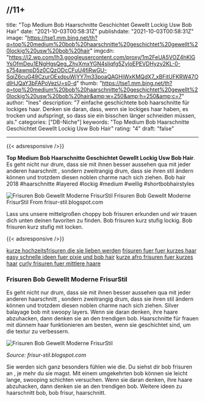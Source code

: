 //11+
---
title: "Top Medium Bob Haarschnitte Geschichtet Gewellt Lockig Usw Bob Hair"
date: "2021-10-03T00:58:31Z"
publishdate: "2021-10-03T00:58:31Z"
image: "https://tse1.mm.bing.net/th?q=top%20medium%20bob%20haarschnitte%20geschichtet%20gewellt%20lockig%20usw%20bob%20hair"
imgcdn: "https://i2.wp.com/lh3.googleusercontent.com/proxy/1m2FeUA5VOZ4hKlGYsOfmDeu1ENgHgsQeg_ZhvXmxYGN4sljqfg5ZyloEPEVDHyzy2KL-0-s754awnpD5z0CQzODcCFuU4fiRwGU-SqiZ6cuG49CzurOExdpuWjYY7m33poaQAGHjWxKMQdX7_xBFitUFKRW47OdIHJQaY3bFAPoVezU=s0-d"
thumb: "https://tse1.mm.bing.net/th?q=top%20medium%20bob%20haarschnitte%20geschichtet%20gewellt%20lockig%20usw%20bob%20hair&amp;w=250&amp;h=250&amp;c=7"
author: "Ines"
description: "7 einfache geschichtete bob haarschnitte für lockiges haar. Denken sie daran, dass, wenn sie lockiges haar haben, es trocken und aufspringt, so dass sie ein bisschen länger schneiden müssen, als."
categories: ["DB-Niche"]
keywords: "Top Medium Bob Haarschnitte Geschichtet Gewellt Lockig Usw Bob Hair"
rating: "4"
draft: "false"

---


{{< adsresponsive />}}

**Top Medium Bob Haarschnitte Geschichtet Gewellt Lockig Usw Bob Hair**. Es geht nicht nur drum, dass sie mit ihnen besser aussehen qua mit jeder anderen haarschnitt , sondern zweitrangig drum, dass sie ihren stil ändern können und trotzdem diesen noblen charme nach sich ziehen. Bob hair 2018 #haarschnitte #layered #lockig #medium #wellig #shortbobhairstyles


![Frisuren Bob Gewellt Moderne FrisurStil](https://tse1.mm.bing.net/th?q=top%20medium%20bob%20haarschnitte%20geschichtet%20gewellt%20lockig%20usw%20bob%20hair "Frisuren Bob Gewellt Moderne FrisurStil")
Frisuren Bob Gewellt Moderne FrisurStil From frisur-stil.blogspot.com

Lass uns unsere mittelgroßen choppy bob frisuren erkunden und wir trauen dich unten deinen favoriten zu finden. Bob frisuren kurz stufig lockig. Bob frisuren kurz stufig mit locken.

{{< adsresponsive />}}

[kurze hochzeitsfrisuren die sie lieben werden](/kurze-hochzeitsfrisuren-die-sie-lieben-werden/) [frisuren fuer fuer kurzes haar easy schnelle ideen fuer pixie und bob hair](/frisuren-fuer-fuer-kurzes-haar-easy-schnelle-ideen-fuer-pixie-und-bob-hair/) [kurze afro frisuren fuer kurzes haar](/kurze-afro-frisuren-fuer-kurzes-haar/) [curly frisuren fuer mittlere haare](/curly-frisuren-fuer-mittlere-haare/) 

### Frisuren Bob Gewellt Moderne FrisurStil
Es geht nicht nur drum, dass sie mit ihnen besser aussehen qua mit jeder anderen haarschnitt , sondern zweitrangig drum, dass sie ihren stil ändern können und trotzdem diesen noblen charme nach sich ziehen. Silver balayage bob mit swoopy layers. Wenn sie daran denken, ihre haare abzuhacken, dann denken sie an den trendigen bob. Haarschnitte für frauen mit dünnem haar funktionieren am besten, wenn sie geschichtet sind, um die textur zu verbessern.


![Frisuren Bob Gewellt Moderne FrisurStil](https://i2.wp.com/lh3.googleusercontent.com/proxy/1m2FeUA5VOZ4hKlGYsOfmDeu1ENgHgsQeg_ZhvXmxYGN4sljqfg5ZyloEPEVDHyzy2KL-0-s754awnpD5z0CQzODcCFuU4fiRwGU-SqiZ6cuG49CzurOExdpuWjYY7m33poaQAGHjWxKMQdX7_xBFitUFKRW47OdIHJQaY3bFAPoVezU=s0-d "Frisuren Bob Gewellt Moderne FrisurStil")

*Source: frisur-stil.blogspot.com*

Sie werden sich ganz besonders fühlen wie die. Du siehst dir bob frisuren an , je mehr du sie magst. Mit einem umgekehrten bob können sie leicht lange, swooping schichten versuchen. Wenn sie daran denken, ihre haare abzuhacken, dann denken sie an den trendigen bob. Weitere ideen zu haarschnitt bob, bob frisur, haarschnitt.


